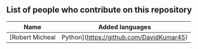 
## List of people who contribute on this repository

| Name | Added languages |
|------|-----------------|
| [Robert Micheal|Python](https://github.com/DavidKumar45)


